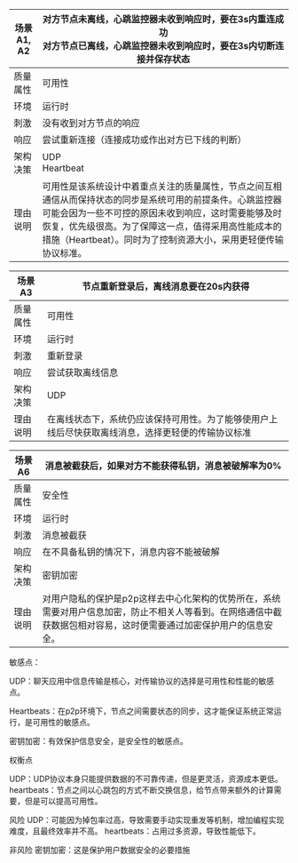 | 场景A1, A2 | 对方节点未离线，心跳监控器未收到响应时，要在3s内重连成功<br/>对方节点已离线，心跳监控器未收到响应时，要在3s内切断连接并保存状态 |
| ---------- | ------------------------------------------------------------ |
| 质量属性   | 可用性                                                       |
| 环境       | 运行时                                                       |
| 刺激       | 没有收到对方节点的响应                                       |
| 响应       | 尝试重新连接（连接成功或作出对方已下线的判断）               |
| 架构决策   | UDP<br/>Heartbeat                                            |
| 理由说明   | 可用性是该系统设计中着重点关注的质量属性，节点之间互相通信从而保持状态的同步是系统可用的前提条件。心跳监控器可能会因为一些不可控的原因未收到响应，这时需要能够及时恢复，优先级很高。为了保障这一点，值得采用高性能成本的措施（Heartbeat）。同时为了控制资源大小，采用更轻便传输协议标准。 |



| 场景A3   | 节点重新登录后，离线消息要在20s内获得                        |
| -------- | ------------------------------------------------------------ |
| 质量属性 | 可用性                                                       |
| 环境     | 运行时                                                       |
| 刺激     | 重新登录                                                     |
| 响应     | 尝试获取离线信息                                             |
| 架构决策 | UDP                                                          |
| 理由说明 | 在离线状态下，系统仍应该保持可用性。为了能够使用户上线后尽快获取离线消息，选择更轻便的传输协议标准 |



| 场景A6   | 消息被截获后，如果对方不能获得私钥，消息被破解率为0%         |
| -------- | ------------------------------------------------------------ |
| 质量属性 | 安全性                                                       |
| 环境     | 运行时                                                       |
| 刺激     | 消息被截获                                                   |
| 响应     | 在不具备私钥的情况下，消息内容不能被破解                     |
| 架构决策 | 密钥加密                                                     |
| 理由说明 | 对用户隐私的保护是p2p这样去中心化架构的优势所在，系统需要对用户信息加密，防止不相关人等看到。在网络通信中截获数据包相对容易，这时便需要通过加密保护用户的信息安全。 |





敏感点：

UDP：聊天应用中信息传输是核心，对传输协议的选择是可用性和性能的敏感点。

Heartbeats：在p2p环境下，节点之间需要状态的同步，这才能保证系统正常运行，是可用性的敏感点。

密钥加密：有效保护信息安全，是安全性的敏感点。



权衡点

UDP：UDP协议本身只能提供数据的不可靠传递，但是更灵活，资源成本更低。
heartbeats：节点之间以心跳包的方式不断交换信息，给节点带来额外的计算需要，但是可以提高可用性。



风险
UDP：可能因为掉包率过高，导致需要手动实现重发等机制，增加编程实现难度，且最终效率并不高。
heartbeats：占用过多资源，导致性能低下。

非风险
密钥加密：这是保护用户数据安全的必要措施
